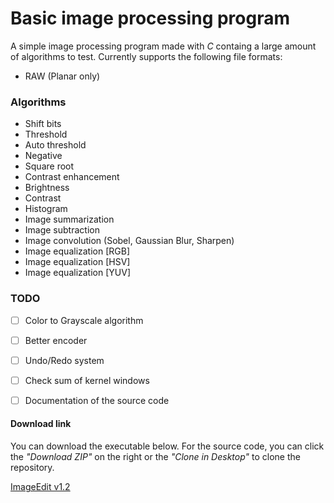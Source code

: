 # Basic image processing program

A simple image processing program made with *C* containg a large amount of algorithms to test.
Currently supports the following file formats:

- RAW (Planar only)


### Algorithms

- Shift bits
- Threshold
- Auto threshold
- Negative
- Square root
- Contrast enhancement
- Brightness
- Contrast
- Histogram
- Image summarization
- Image subtraction
- Image convolution (Sobel, Gaussian Blur, Sharpen)
- Image equalization [RGB]
- Image equalization [HSV]
- Image equalization [YUV]


### TODO

- [ ] Color to Grayscale algorithm
- [ ] Better encoder
- [ ] Undo/Redo system
- [ ] Check sum of kernel windows
- [ ] Documentation of the source code


#### Download link

You can download the executable below. For the source code, you can click the *"Download ZIP"* on the right or the *"Clone in Desktop"* to clone the repository.

[ImageEdit v1.2](https://github.com/nlabiris/ImageEdit_WPF/blob/master/image_edit/Release/image_edit_v1.2.rar?raw=true)
